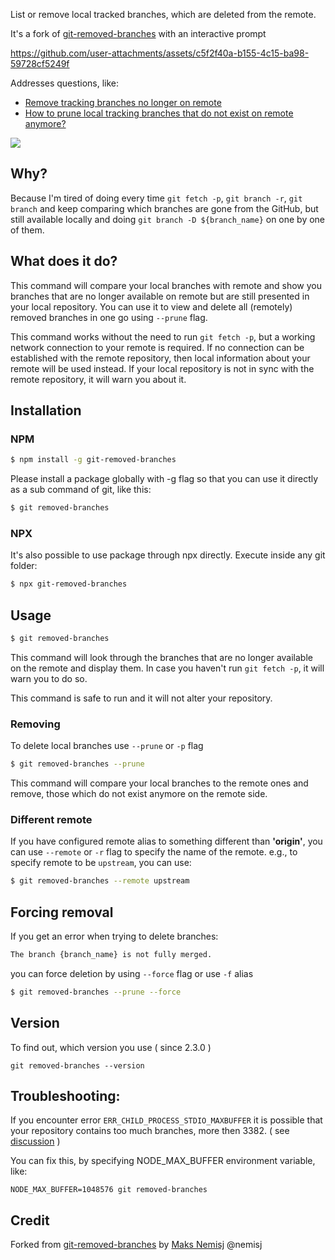 List or remove local tracked branches, which are deleted from the remote.

It's a fork of [git-removed-branches](https://github.com/nemisj/git-removed-branches) with an interactive prompt

https://github.com/user-attachments/assets/c5f2f40a-b155-4c15-ba98-59728cf5249f

Addresses questions, like:

- [Remove tracking branches no longer on remote](https://stackoverflow.com/questions/7726949/remove-tracking-branches-no-longer-on-remote)
- [How to prune local tracking branches that do not exist on remote anymore?](https://stackoverflow.com/questions/13064613/how-to-prune-local-tracking-branches-that-do-not-exist-on-remote-anymore/30494276#30494276)

![](https://github.com/patik/git-removed-branches/blob/master/usage.gif)


## Why?

Because I'm tired of doing every time `git fetch -p`, `git branch -r`, `git branch` and keep comparing which branches are gone from the GitHub, but still available locally and doing `git branch -D ${branch_name}` on one by one of them.

## What does it do?

This command will compare your local branches with remote and show you branches that are no longer available on remote but are still presented in your local repository. You can use it to view and delete all (remotely) removed branches in one go using `--prune` flag.

This command works without the need to run `git fetch -p`, but a working network connection to your remote is required. If no connection can be established with the remote repository, then local information about your remote will be used instead. If your local repository is not in sync with the remote repository, it will warn you about it.

## Installation

### NPM

```bash
$ npm install -g git-removed-branches
```

Please install a package globally with -g flag so that you can use it directly as a sub command of git, like this:

```bash
$ git removed-branches
```

### NPX

It's also possible to use package through npx directly. Execute inside any git folder:

```bash
$ npx git-removed-branches
```

## Usage

```bash
$ git removed-branches
```

This command will look through the branches that are no longer available on the remote and display them.
In case you haven't run `git fetch -p`, it will warn you to do so.

This command is safe to run and it will not alter your repository.

### Removing

To delete local branches use `--prune` or `-p` flag

```bash
$ git removed-branches --prune
```

This command will compare your local branches to the remote ones and remove, those which do not exist anymore on the remote side.

### Different remote

If you have configured remote alias to something different than **'origin'**, you can use `--remote` or `-r` flag to specify the name of the remote. e.g., to specify remote to be `upstream`, you can use:

```bash
$ git removed-branches --remote upstream
```

## Forcing removal

If you get an error when trying to delete branches:

```bash
The branch {branch_name} is not fully merged.
```

you can force deletion by using `--force` flag or use `-f` alias

```bash
$ git removed-branches --prune --force
```

## Version

To find out, which version you use ( since 2.3.0 )

```
git removed-branches --version
```

## Troubleshooting:

If you encounter error `ERR_CHILD_PROCESS_STDIO_MAXBUFFER` it is possible that your repository contains too much branches, more then 3382. ( see [discussion](https://github.com/patik/git-removed-branches/issues/11) )

You can fix this, by specifying NODE_MAX_BUFFER environment variable, like:

```
NODE_MAX_BUFFER=1048576 git removed-branches
```

## Credit

Forked from [git-removed-branches](https://github.com/nemisj/git-removed-branches) by [Maks Nemisj](https://github.com/nemisj) @nemisj
